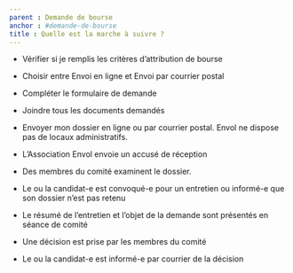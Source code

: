 ```yaml
---
parent : Demande de bourse
anchor : #demande-de-bourse
title : Quelle est la marche à suivre ?
---
```

- Vérifier si je remplis les critères d’attribution de bourse

- Choisir entre Envoi en ligne et Envoi par courrier postal

- Compléter le formulaire de demande

- Joindre tous les documents demandés

- Envoyer mon dossier en ligne ou par courrier postal. Envol ne dispose pas de locaux administratifs.

- L’Association Envol envoie un accusé de réception

- Des membres du comité examinent le dossier.

- Le ou la candidat-e est convoqué-e pour un entretien ou informé-e que son dossier n’est pas retenu

- Le résumé de l’entretien et  l’objet de la demande sont présentés en séance de comité

- Une décision est prise par les membres du comité

- Le ou la candidat-e est informé-e par courrier de la décision
